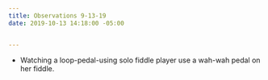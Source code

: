 ```yaml
---
title: Observations 9-13-19
date: 2019-10-13 14:18:00 -05:00


---
```


- Watching a loop-pedal-using solo fiddle player use a wah-wah pedal on her fiddle.